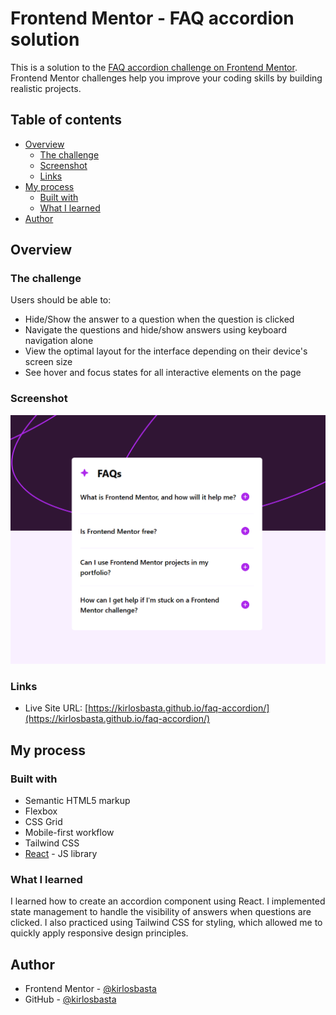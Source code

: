 # Frontend Mentor - FAQ accordion solution

This is a solution to the [FAQ accordion challenge on Frontend Mentor](https://www.frontendmentor.io/challenges/faq-accordion-wyfFdeBwBz). Frontend Mentor challenges help you improve your coding skills by building realistic projects. 

## Table of contents

- [Overview](#overview)
  - [The challenge](#the-challenge)
  - [Screenshot](#screenshot)
  - [Links](#links)
- [My process](#my-process)
  - [Built with](#built-with)
  - [What I learned](#what-i-learned)
- [Author](#author)


## Overview

### The challenge

Users should be able to:

- Hide/Show the answer to a question when the question is clicked
- Navigate the questions and hide/show answers using keyboard navigation alone
- View the optimal layout for the interface depending on their device's screen size
- See hover and focus states for all interactive elements on the page

### Screenshot

![](./image.png)


### Links

- Live Site URL: [https://kirlosbasta.github.io/faq-accordion/](https://kirlosbasta.github.io/faq-accordion/)

## My process

### Built with

- Semantic HTML5 markup
- Flexbox
- CSS Grid
- Mobile-first workflow
- Tailwind CSS
- [React](https://reactjs.org/) - JS library

### What I learned

I learned how to create an accordion component using React. I implemented state management to handle the visibility of answers when questions are clicked. I also practiced using Tailwind CSS for styling, which allowed me to quickly apply responsive design principles.

## Author

- Frontend Mentor - [@kirlosbasta](https://www.frontendmentor.io/profile/kirlosbasta)
- GitHub - [@kirlosbasta](https://github.com/kirlosbasta)
